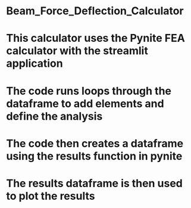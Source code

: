# Beam_Force_Deflection_Calculator
# This calculator uses the Pynite FEA calculator with the streamlit application 
# The code runs loops through the dataframe to add elements and define the analysis
# The code then creates a dataframe using the results function in pynite
# The results dataframe is then used to plot the results